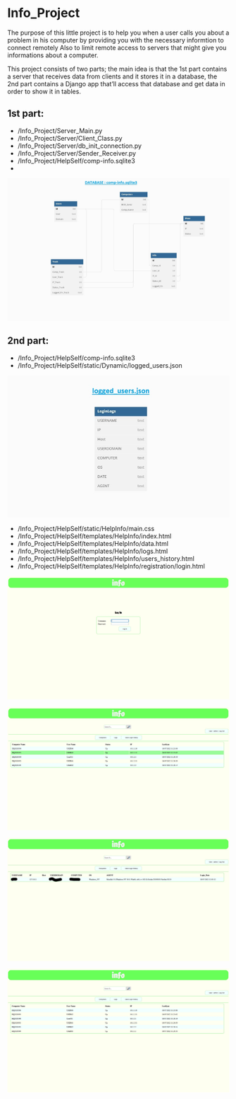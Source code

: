 # Info_Project
The purpose of this little project is to help you when a user calls you about a problem in his computer by providing you with the necessary informtion to connect remotely
Also to limit remote access to servers that might give you informations about a computer.

This project consists of two parts; the main idea is that the 1st part contains a server that receives data from clients and it stores it in a database, 
the 2nd part contains a Django app that’ll access that database and get data in order to show it in tables.

## 1st part: 

* /Info_Project/Server_Main.py
* /Info_Project/Server/Client_Class.py
* /Info_Project/Server/db_init_connection.py
* /Info_Project/Server/Sender_Receiver.py 
* /Info_Project/HelpSelf/comp-info.sqlite3
* 
![comp-info](/assets/images/comp-info.jpg)

## 2nd part: 

* /Info_Project/HelpSelf/comp-info.sqlite3
* /Info_Project/HelpSelf/static/Dynamic/logged_users.json

![logged-users](/assets/images/logged_users.jpg)

* /Info_Project/HelpSelf/static/HelpInfo/main.css
* /Info_Project/HelpSelf/templates/HelpInfo/index.html
* /Info_Project/HelpSelf/templates/HelpInfo/data.html
* /Info_Project/HelpSelf/templates/HelpInfo/logs.html
* /Info_Project/HelpSelf/templates/HelpInfo/users_history.html
* /Info_Project/HelpSelf/templates/HelpInfo/registration/login.html

![login-page](/assets/images/login.jpg)

![computers](/assets/images/COMPUTERS.jpg)

![logs](/assets/images/LOGS.jpg)

![Users-History](/assets/images/USERS_HISTORY.jpg)

